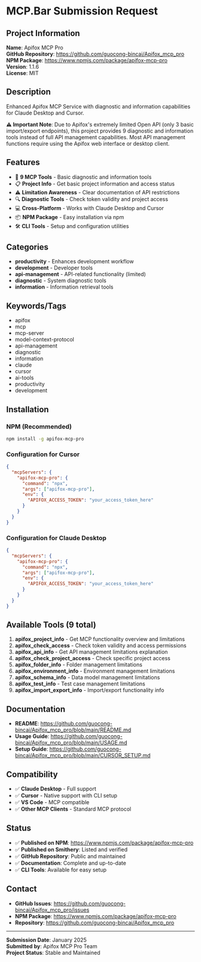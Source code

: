 # MCP.Bar Submission Request

## Project Information

**Name**: Apifox MCP Pro  
**GitHub Repository**: https://github.com/guocong-bincai/Apifox_mcp_pro  
**NPM Package**: https://www.npmjs.com/package/apifox-mcp-pro  
**Version**: 1.1.6  
**License**: MIT  

## Description

Enhanced Apifox MCP Service with diagnostic and information capabilities for Claude Desktop and Cursor.

**⚠️ Important Note**: Due to Apifox's extremely limited Open API (only 3 basic import/export endpoints), this project provides 9 diagnostic and information tools instead of full API management capabilities. Most API management functions require using the Apifox web interface or desktop client.

## Features

- 🚀 **9 MCP Tools** - Basic diagnostic and information tools
- 📋 **Project Info** - Get basic project information and access status  
- ⚠️ **Limitation Awareness** - Clear documentation of API restrictions
- 🔍 **Diagnostic Tools** - Check token validity and project access
- 💻 **Cross-Platform** - Works with Claude Desktop and Cursor
- 📦 **NPM Package** - Easy installation via npm
- 🛠️ **CLI Tools** - Setup and configuration utilities

## Categories

- **productivity** - Enhances development workflow
- **development** - Developer tools
- **api-management** - API-related functionality (limited)
- **diagnostic** - System diagnostic tools
- **information** - Information retrieval tools

## Keywords/Tags

- apifox
- mcp
- mcp-server
- model-context-protocol
- api-management
- diagnostic
- information
- claude
- cursor
- ai-tools
- productivity
- development

## Installation

### NPM (Recommended)
```bash
npm install -g apifox-mcp-pro
```

### Configuration for Cursor
```json
{
  "mcpServers": {
    "apifox-mcp-pro": {
      "command": "npx",
      "args": ["apifox-mcp-pro"],
      "env": {
        "APIFOX_ACCESS_TOKEN": "your_access_token_here"
      }
    }
  }
}
```

### Configuration for Claude Desktop
```json
{
  "mcpServers": {
    "apifox-mcp-pro": {
      "command": "npx",
      "args": ["apifox-mcp-pro"],
      "env": {
        "APIFOX_ACCESS_TOKEN": "your_access_token_here"
      }
    }
  }
}
```

## Available Tools (9 total)

1. **apifox_project_info** - Get MCP functionality overview and limitations
2. **apifox_check_access** - Check token validity and access permissions
3. **apifox_api_info** - Get API management limitations explanation
4. **apifox_check_project_access** - Check specific project access
5. **apifox_folder_info** - Folder management limitations
6. **apifox_environment_info** - Environment management limitations
7. **apifox_schema_info** - Data model management limitations
8. **apifox_test_info** - Test case management limitations
9. **apifox_import_export_info** - Import/export functionality info

## Documentation

- **README**: https://github.com/guocong-bincai/Apifox_mcp_pro/blob/main/README.md
- **Usage Guide**: https://github.com/guocong-bincai/Apifox_mcp_pro/blob/main/USAGE.md
- **Setup Guide**: https://github.com/guocong-bincai/Apifox_mcp_pro/blob/main/CURSOR_SETUP.md

## Compatibility

- ✅ **Claude Desktop** - Full support
- ✅ **Cursor** - Native support with CLI setup
- ✅ **VS Code** - MCP compatible
- ✅ **Other MCP Clients** - Standard MCP protocol

## Status

- ✅ **Published on NPM**: https://www.npmjs.com/package/apifox-mcp-pro
- ✅ **Published on Smithery**: Listed and verified
- ✅ **GitHub Repository**: Public and maintained
- ✅ **Documentation**: Complete and up-to-date
- ✅ **CLI Tools**: Available for easy setup

## Contact

- **GitHub Issues**: https://github.com/guocong-bincai/Apifox_mcp_pro/issues
- **NPM Package**: https://www.npmjs.com/package/apifox-mcp-pro
- **Repository**: https://github.com/guocong-bincai/Apifox_mcp_pro

---

**Submission Date**: January 2025  
**Submitted by**: Apifox MCP Pro Team  
**Project Status**: Stable and Maintained 